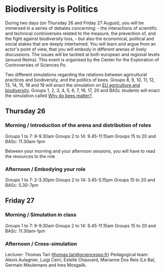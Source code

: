 # Biodiversity is Politics

During two days (on Thursday 26 and Friday 27 August), you will be immersed in a series of debates concerning: - the interactions of scientific and technical controversies related to the measure, the prevention of, and the fight against biodiversity loss, - but also the economical, political and social stakes that are deeply intertwined. You will learn and argue from an actor's point of view, that you will embody in different arenas of lively discussions. The issues will be tackled at both european and regional levels (around Reims). This event is organised by the Center for the Exploration of Controversies of Sciences Po.

Two different simulations regarding the relations between agricultural practices and biodiversity, and the politics of bees.
Groups 8, 9, 10, 11, 12, 13, 14, 15, 18 and 19 will enact the simulation on [EU agriculture and biodiversity](agriculture.md).
Groups 1, 2, 3, 4, 5, 6, 7, 16, 17, 20 and BASc students will enact the simulation called [Why do bees matter?](bees.md).

## Thursday 26
### Morning / Introduction of the arena and distribution of roles
Groups 1 to 7: 8-9.30am
Groups 2 to 14: 9.45-11.15am
Groups 15 to 20 and BASc: 11.30am-1pm

Between your morning and your afternoon sessions, you will have to read the resources to the role

### Afternoon / Embodying your role
Groups 1 to 7: 2-3.30pm
Groups 2 to 14: 3.45-5.15pm
Groups 15 to 20 and BASc: 5.30-7pm

## Friday 27
### Morning / Simulation in class
Groups 1 to 7: 8-9.30am
Groups 2 to 14: 9.45-11.15am
Groups 15 to 20 and BASc: 11.30am-1pm

### Afternoon / Cross-simulation

Lecturer: Thomas Tari (thomas.tari@sciencespo.fr)
Pedagogical team: Alexis Aulagnier, Luigi Cerri, Estelle Chauvard, Marianne Dos Reis (Le Ba), Germain Meulemans and Ines Mosgalik.
